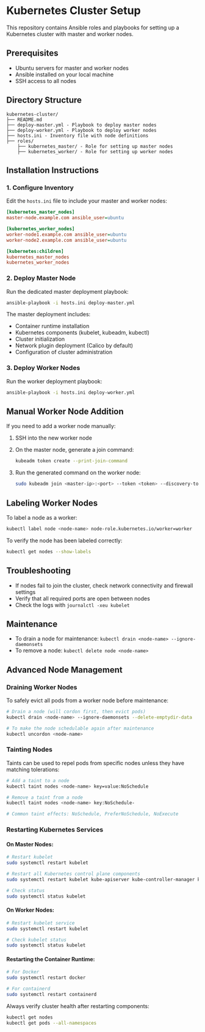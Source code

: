 # Kubernetes Cluster Setup

This repository contains Ansible roles and playbooks for setting up a Kubernetes cluster with master and worker nodes.

## Prerequisites

- Ubuntu servers for master and worker nodes
- Ansible installed on your local machine
- SSH access to all nodes

## Directory Structure

```
kubernetes-cluster/
├── README.md
├── deploy-master.yml - Playbook to deploy master nodes
├── deploy-worker.yml - Playbook to deploy worker nodes
├── hosts.ini - Inventory file with node definitions
├── roles/
    ├── kubernetes_master/ - Role for setting up master nodes
    ├── kubernetes_worker/ - Role for setting up worker nodes
```

## Installation Instructions

### 1. Configure Inventory

Edit the `hosts.ini` file to include your master and worker nodes:

```ini
[kubernetes_master_nodes]
master-node.example.com ansible_user=ubuntu

[kubernetes_worker_nodes]
worker-node1.example.com ansible_user=ubuntu
worker-node2.example.com ansible_user=ubuntu

[kubernetes:children]
kubernetes_master_nodes
kubernetes_worker_nodes
```

### 2. Deploy Master Node

Run the dedicated master deployment playbook:

```bash
ansible-playbook -i hosts.ini deploy-master.yml
```

The master deployment includes:
- Container runtime installation
- Kubernetes components (kubelet, kubeadm, kubectl)
- Cluster initialization
- Network plugin deployment (Calico by default)
- Configuration of cluster administration

### 3. Deploy Worker Nodes

Run the worker deployment playbook:

```bash
ansible-playbook -i hosts.ini deploy-worker.yml
```

## Manual Worker Node Addition

If you need to add a worker node manually:

1. SSH into the new worker node

2. On the master node, generate a join command:
   ```bash
   kubeadm token create --print-join-command
   ```

3. Run the generated command on the worker node:
   ```bash
   sudo kubeadm join <master-ip>:<port> --token <token> --discovery-token-ca-cert-hash <hash>
   ```

## Labeling Worker Nodes

To label a node as a worker:

```bash
kubectl label node <node-name> node-role.kubernetes.io/worker=worker
```

To verify the node has been labeled correctly:

```bash
kubectl get nodes --show-labels
```

## Troubleshooting

- If nodes fail to join the cluster, check network connectivity and firewall settings
- Verify that all required ports are open between nodes
- Check the logs with `journalctl -xeu kubelet`

## Maintenance

- To drain a node for maintenance: `kubectl drain <node-name> --ignore-daemonsets`
- To remove a node: `kubectl delete node <node-name>`

## Advanced Node Management

### Draining Worker Nodes

To safely evict all pods from a worker node before maintenance:

```bash
# Drain a node (will cordon first, then evict pods)
kubectl drain <node-name> --ignore-daemonsets --delete-emptydir-data

# To make the node schedulable again after maintenance
kubectl uncordon <node-name>
```

### Tainting Nodes

Taints can be used to repel pods from specific nodes unless they have matching tolerations:

```bash
# Add a taint to a node
kubectl taint nodes <node-name> key=value:NoSchedule

# Remove a taint from a node
kubectl taint nodes <node-name> key:NoSchedule-

# Common taint effects: NoSchedule, PreferNoSchedule, NoExecute
```

### Restarting Kubernetes Services

#### On Master Nodes:

```bash
# Restart kubelet
sudo systemctl restart kubelet

# Restart all Kubernetes control plane components
sudo systemctl restart kubelet kube-apiserver kube-controller-manager kube-scheduler

# Check status
sudo systemctl status kubelet
```

#### On Worker Nodes:

```bash
# Restart kubelet service
sudo systemctl restart kubelet

# Check kubelet status
sudo systemctl status kubelet
```

#### Restarting the Container Runtime:

```bash
# For Docker
sudo systemctl restart docker

# For containerd
sudo systemctl restart containerd
```

Always verify cluster health after restarting components:

```bash
kubectl get nodes
kubectl get pods --all-namespaces
```
